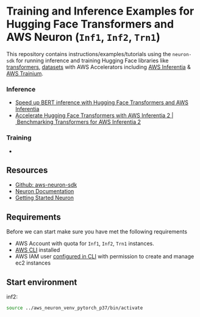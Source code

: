 # Training and Inference Examples for Hugging Face Transformers and AWS Neuron (`Inf1`, `Inf2`, `Trn1`)

This repository contains instructions/examples/tutorials using the `neuron-sdk` for running inference and training Hugging Face libraries like [transformers](https://huggingface.co/docs/transformers/index), [datasets](https://huggingface.co/docs/datasets/index) with AWS Accelerators including [AWS Inferentia](https://aws.amazon.com/de/machine-learning/inferentia/) & [AWS Trainium](https://aws.amazon.com/de/machine-learning/trainium/).

### Inference

* [Speed up BERT inference with Hugging Face Transformers and AWS Inferentia](https://www.philschmid.de/huggingface-bert-aws-inferentia)
* [Accelerate Hugging Face Transformers with AWS Inferentia 2 | Benchmarking Transformers for AWS Inferentia 2]()


### Training

* 

## Resources

* [Github: aws-neuron-sdk](https://github.com/aws-neuron/aws-neuron-sdk)
* [Neuron Documentation](https://awsdocs-neuron.readthedocs-hosted.com/en/latest/frameworks/torch/index.html)
* [Getting Started Neuron](https://awsdocs-neuron.readthedocs-hosted.com/en/latest/general/quick-start/torch-neuron.html)

## Requirements

Before we can start make sure you have met the following requirements

* AWS Account with quota for `Inf1`, `Inf2`, `Trn1` instances.
* [AWS CLI](https://docs.aws.amazon.com/cli/latest/userguide/getting-started-install.html) installed
* AWS IAM user [configured in CLI](https://docs.aws.amazon.com/cli/latest/userguide/cli-chap-configure.html) with permission to create and manage ec2 instances


## Start environment

inf2:

```bash
source ../aws_neuron_venv_pytorch_p37/bin/activate
```
